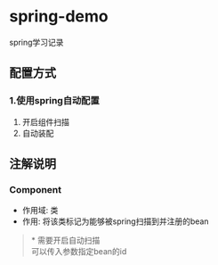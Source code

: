 # spring-demo
spring学习记录

## 配置方式
### 1.使用spring自动配置
1. 开启组件扫描
1. 自动装配
## 注解说明
### Component
- 作用域: 类
- 作用: 将该类标记为能够被spring扫描到并注册的bean
> \* 需要开启自动扫描<br>
> 可以传入参数指定bean的id
